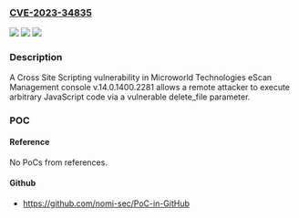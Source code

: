 ### [CVE-2023-34835](https://cve.mitre.org/cgi-bin/cvename.cgi?name=CVE-2023-34835)
![](https://img.shields.io/static/v1?label=Product&message=n%2Fa&color=blue)
![](https://img.shields.io/static/v1?label=Version&message=n%2Fa&color=blue)
![](https://img.shields.io/static/v1?label=Vulnerability&message=n%2Fa&color=brighgreen)

### Description

A Cross Site Scripting vulnerability in Microworld Technologies eScan Management console v.14.0.1400.2281 allows a remote attacker to execute arbitrary JavaScript code via a vulnerable delete_file parameter.

### POC

#### Reference
No PoCs from references.

#### Github
- https://github.com/nomi-sec/PoC-in-GitHub

